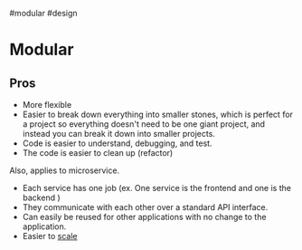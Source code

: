 \#modular #design

# Modular

## Pros

* More flexible
* Easier to break down everything into smaller stones, which is perfect for a project so everything doesn't need to be one giant project, and instead you can break it down into smaller projects.
* Code is easier to understand, debugging, and test. 
* The code is easier to clean up (refactor)

Also, applies to microservice. 

* Each service has one job (ex. One service is the frontend and one is the backend )
* They communicate with each other over a standard API interface. 
* Can easily be reused for other applications with no change to the application. 
* Easier to [scale](Scalabilty.md)
